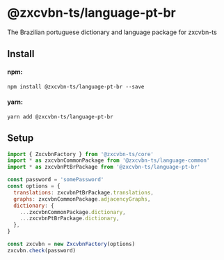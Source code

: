 # @zxcvbn-ts/language-pt-br

The Brazilian portuguese dictionary and language package for zxcvbn-ts

## Install

#### npm:

`npm install @zxcvbn-ts/language-pt-br --save`

#### yarn:

`yarn add @zxcvbn-ts/language-pt-br`

## Setup

```js
import { ZxcvbnFactory } from '@zxcvbn-ts/core'
import * as zxcvbnCommonPackage from '@zxcvbn-ts/language-common'
import * as zxcvbnPtBrPackage from '@zxcvbn-ts/language-pt-br'

const password = 'somePassword'
const options = {
  translations: zxcvbnPtBrPackage.translations,
  graphs: zxcvbnCommonPackage.adjacencyGraphs,
  dictionary: {
    ...zxcvbnCommonPackage.dictionary,
    ...zxcvbnPtBrPackage.dictionary,
  },
}

const zxcvbn = new ZxcvbnFactory(options)
zxcvbn.check(password)
```

